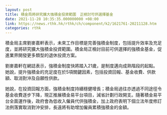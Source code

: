 ```yaml
---
layout: post
title: 積金局將研究擴大強積金投資範圍　正檢討可供選擇基金
date: 2021-11-28 10:35:35.000000000 +08:00
link: https://news.rthk.hk/rthk/ch/component/k2/1621761-20211128.htm
categories: rthk
---
```


積金局主席劉麥嘉軒表示，未來工作目標是完善強積金制度，包括提升效率及充足度，並將研究擴大強積金投資範圍。積金局正檢討目前可供選擇的強積金基金，促進業界開發更多類型的退休投資方案。

劉麥嘉軒在網誌表示，強積金制度快將踏入21歲，是制度邁向成熟階段的起點。她說，提升強積金的充足度在於5項關鍵因素，包括投資回報、基金收費、供款額、取消對沖及自願性供款。

她說，在投資回報方面，強積金制度持續穩健增長；積金局過往亦透過不同途徑令基金收費逐步下降，現正推展積金易平台項目，減省計劃行政開支。隨著積金易平台全面運作後，政府會為低收入僱員代供強積金，加上政府表明下個立法年度修訂法例落實取消對沖安排，長遠將有助增加僱員累積強積金的金額。
